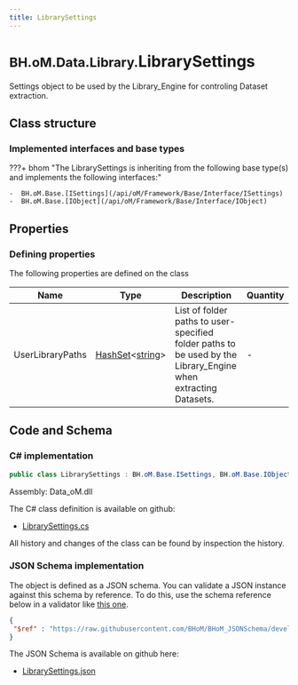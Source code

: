 ```yaml
---
title: LibrarySettings
---
```


# <small>BH.oM.Data.Library.</small>**LibrarySettings**

Settings object to be used by the Library_Engine for controling Dataset extraction.

## Class structure

### Implemented interfaces and base types

???+ bhom "The LibrarySettings is inheriting from the following base type(s) and implements the following interfaces:"

    -  BH.oM.Base.[ISettings](/api/oM/Framework/Base/Interface/ISettings)
    -  BH.oM.Base.[IObject](/api/oM/Framework/Base/Interface/IObject)


## Properties



### Defining properties

The following properties are defined on the class

| Name             | Type             | Description      | Quantity         |
|------------------|------------------|------------------|------------------|
| UserLibraryPaths | [HashSet](https://learn.microsoft.com/en-us/dotnet/api/System.Collections.Generic.HashSet-1?view=netstandard-2.0)&lt;[string](https://learn.microsoft.com/en-us/dotnet/api/System.String?view=netstandard-2.0)&gt; | List of folder paths to user-specified folder paths to be used by the Library_Engine when extracting Datasets. | - |


## Code and Schema

### C# implementation

``` C# title="C#"
public class LibrarySettings : BH.oM.Base.ISettings, BH.oM.Base.IObject
```

Assembly: Data_oM.dll

The C# class definition is available on github:

- [LibrarySettings.cs](https://github.com/BHoM/BHoM/blob/develop/Data_oM/Library\LibrarySettings.cs)

All history and changes of the class can be found by inspection the history.
### JSON Schema implementation

The object is defined as a JSON schema. You can validate a JSON instance against this schema by reference. To do this, use the schema reference below in a validator like [this one](https://www.jsonschemavalidator.net/).

``` json title="JSON Schema"
{
 "$ref" : "https://raw.githubusercontent.com/BHoM/BHoM_JSONSchema/develop/Data_oM/Library/LibrarySettings.json"
}
```

The JSON Schema is available on github here:

- [LibrarySettings.json](https://github.com/BHoM/BHoM_JSONSchema/blob/develop/Data_oM/Library/LibrarySettings.json)
